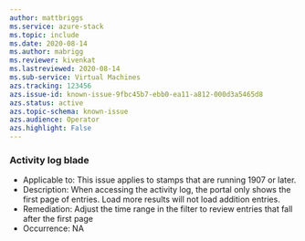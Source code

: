 ```yaml
---
author: mattbriggs
ms.service: azure-stack
ms.topic: include
ms.date: 2020-08-14
ms.author: mabrigg
ms.reviewer: kivenkat
ms.lastreviewed: 2020-08-14
ms.sub-service: Virtual Machines
azs.tracking: 123456
azs.issue-id: known-issue-9fbc45b7-ebb0-ea11-a812-000d3a5465d8
azs.status: active
azs.topic-schema: known-issue
azs.audience: Operator
azs.highlight: False
---
```

### Activity log blade

- Applicable to: This issue applies to stamps that are running 1907 or later.
- Description: When accessing the activity log, the portal only shows the first page of entries. Load more results will not load addition entries.
- Remediation: Adjust the time range in the filter to review entries that fall after the first page
- Occurrence: NA
